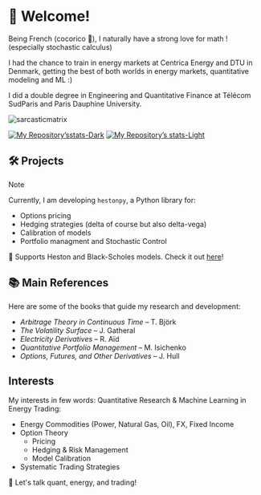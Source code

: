 # 👋 Welcome!
Being French (cocorico :chicken:), I naturally have a strong love for math ! (especially stochastic calculus) 

I had the chance to train in energy markets at Centrica Energy and DTU in Denmark, getting the best of both worlds in energy markets, quantitative modeling and ML :)

I did a double degree in Engineering and Quantitative Finance at Télécom SudParis and Paris Dauphine University.

<p><img align="center" src="https://github-readme-stats.vercel.app/api/top-langs?username=sarcasticmatrix&show_icons=true&locale=en&layout=compact" alt="sarcasticmatrix" /></p>

[![My Repository’sstats-Dark](https://github-readme-stats.vercel.app/api?username=sarcasticmatrix&show_icons=true&theme=dark#gh-dark-mode-only)](https://github.com/anuraghazra/github-readme-stats#gh-dark-mode-only)
[![My Repository’s stats-Light](https://github-readme-stats.vercel.app/api?username=sarcasticmatrix&show_icons=true&theme=default#gh-light-mode-only)](https://github.com/anuraghazra/github-readme-stats#gh-light-mode-only)

## 🛠️ Projects  
> [!NOTE]
> Currently, I am developing `hestonpy`, a Python library for:  
> - Options pricing
> - Hedging strategies (delta of course but also delta-vega)
> - Calibration of models 
> - Portfolio managment and Stochastic Control
>   
> 📌 Supports Heston and Black-Scholes models. Check it out [here](https://github.com/SarcasticMatrix/hestonpy)!

## 📚 Main References  
Here are some of the books that guide my research and development:  
- *Arbitrage Theory in Continuous Time* – T. Björk  
- *The Volatility Surface* – J. Gatheral  
- *Electricity Derivatives* – R. Aïd  
- *Quantitative Portfolio Management* – M. Isichenko  
- *Options, Futures, and Other Derivatives* – J. Hull  

## Interests
My interests in few words: Quantitative Research & Machine Learning in Energy Trading:
- Energy Commodities (Power, Natural Gas, Oil), FX, Fixed Income  
- Option Theory
  - Pricing 
  - Hedging & Risk Management  
  - Model Calibration  
- Systematic Trading Strategies

💬 Let's talk quant, energy, and trading!
